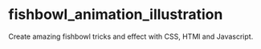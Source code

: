 # fishbowl_animation_illustration
Create amazing fishbowl tricks and effect with CSS, HTMl and Javascript.
